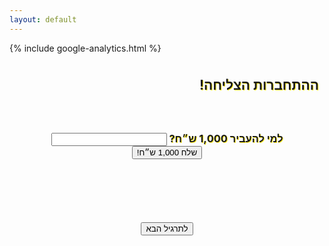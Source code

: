 ```yaml
---
layout: default
---
```



<html lang="he">
<head>
    <meta charset="UTF-8">
    <title>ההתחברות הצליחה!</title>
</head>
<body>
    {% include google-analytics.html %}
    <div dir="rtl" style="background-image: url('./img/shtarot.png'); text-shadow: 1px 1px rgba(255, 235, 13, 0.96); padding: 9px">
        <b><h2>ההתחברות הצליחה!</h2></b>
        <center>
            <h3>
                <br><br>
                <b>למי להעביר 1,000 ש״ח?</b>
                <input type="text" id="name" name="name">
                <button onclick="popup()">שלח 1,000 ש״ח!</button>
            </h3>
            <br><br><br><br><br>
            <button onclick="NextTargil()">לתרגיל הבא</button>
            <br><br><br>
        </center>
    <br><br>
    </div>
    <script src="./check_pass.js" source="targilim"></script>

</body>
</html>
